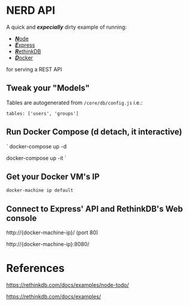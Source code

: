 # NERD API

A quick and ***expecially*** dirty example of running:
* [***N***ode](https://nodejs.org/)
* [***E***xpress](http://expressjs.com/)
* [***R***ethinkDB](https://www.rethinkdb.com/)
* [***D***ocker](https://www.docker.com/)

for serving a REST API

## Tweak your "Models"
Tables are autogenerated from `/core/db/config.js` i.e.:
```
tables: ['users', 'groups']
```

## Run Docker Compose (d detach, it interactive)
`
docker-compose up -d

docker-compose up -it
`

## Get your Docker VM's IP
`
docker-machine ip default
`

## Connect to Express' API and RethinkDB's Web console
http://{docker-machine-ip}/ (port 80)

http://{docker-machine-ip}:8080/

# References
https://rethinkdb.com/docs/examples/node-todo/

https://rethinkdb.com/docs/examples/
